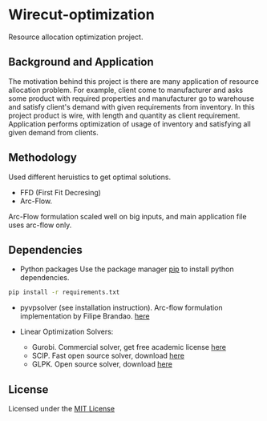 # Wirecut-optimization
Resource allocation optimization project. 

## Background and Application

The motivation behind this project is there are many application of resource allocation problem. For example, client come to manufacturer and asks some product with required properties and manufacturer go to warehouse and satisfy client's demand with given requirements from inventory. In this project product is wire, with length and quantity as client requirement. Application  performs optimization of usage of inventory and satisfying all given demand from clients. 

## Methodology

Used different heruistics to get optimal solutions.

- FFD (First Fit Decresing)
- Arc-Flow. 

Arc-Flow formulation scaled well on big inputs, and main application file uses arc-flow only.

## Dependencies

- Python packages
Use the package manager [pip](https://pip.pypa.io/en/stable/) to install python dependencies.
```bash
pip install -r requirements.txt
```

- pyvpsolver (see installation instruction). Arc-flow formulation implementation by Filipe Brandao. [here](https://github.com/fdabrandao/vpsolver)

- Linear Optimization Solvers:
  - Gurobi. Commercial solver, get free academic license [here](https://www.gurobi.com/)
  - SCIP. Fast open source solver, download [here](https://www.scipopt.org/)
  - GLPK. Open source solver, download [here](https://www.gnu.org/software/glpk/)
  
 ## License

Licensed under the [MIT License](LICENSE.txt) 
